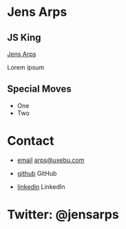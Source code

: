 Jens Arps
=========

JS King
-------

[Jens Arps](/media/img/team/arps.png)

Lorem ipsum

Special Moves
-------------

* One
* Two

Contact
=======

* [email](mailto:arps@uxebu.com)
  arps@uxebu.com

* [github](http://github.com/...)
  GitHub

* [linkedin](http://www.linkedin.com/in/...)
  LinkedIn

Twitter: @jensarps
==================
